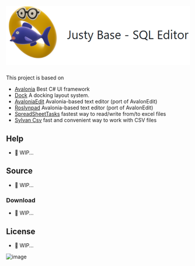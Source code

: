 # <img src="pictures/logo.png"> 

This project is based on
* [Avalonia](https://avaloniaui.net/) Best C# UI framework
* [Dock](https://github.com/wieslawsoltes/Dock) A docking layout system.
* [AvaloniaEdit](https://github.com/AvaloniaUI/AvaloniaEdit) Avalonia-based text editor (port of AvalonEdit)
* [Roslynpad](https://github.com/roslynpad/roslynpad) Avalonia-based text editor (port of AvalonEdit)
* [SpreadSheetTasks](https://github.com/KrzysztofDusko/SpreadSheetTasks) fastest way to read/write from/to excel files
* [Sylvan Csv](https://github.com/MarkPflug/Sylvan) fast and convenient way to work with CSV files

## Help
* 🚧 WIP...

## Source
* 🚧 WIP...

### Download
* 🚧 WIP...

## License
* 🚧 WIP...

![image](https://github.com/KrzysztofDusko/JustyBase/assets/69449360/d4e91bf5-e069-49a6-aff2-44a7b15ab7d4)


